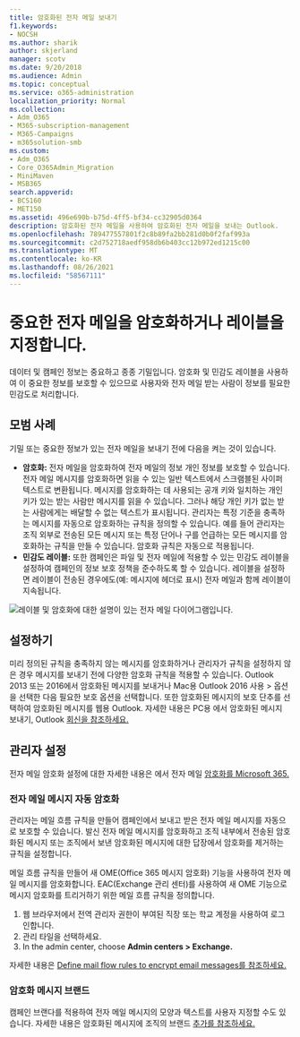 ```yaml
---
title: 암호화된 전자 메일 보내기
f1.keywords:
- NOCSH
ms.author: sharik
author: skjerland
manager: scotv
ms.date: 9/20/2018
ms.audience: Admin
ms.topic: conceptual
ms.service: o365-administration
localization_priority: Normal
ms.collection:
- Adm_O365
- M365-subscription-management
- M365-Campaigns
- m365solution-smb
ms.custom:
- Adm_O365
- Core_O365Admin_Migration
- MiniMaven
- MSB365
search.appverid:
- BCS160
- MET150
ms.assetid: 496e690b-b75d-4ff5-bf34-cc32905d0364
description: 암호화된 전자 메일을 사용하여 암호화된 전자 메일을 보내는 Outlook.
ms.openlocfilehash: 789477557801f2c8b89fa2bb281d0b0f2faf993a
ms.sourcegitcommit: c2d752718aedf958db6b403cc12b972ed1215c00
ms.translationtype: MT
ms.contentlocale: ko-KR
ms.lasthandoff: 08/26/2021
ms.locfileid: "58567111"
---
```

# <a name="encrypt-or-label-your-sensitive-email"></a>중요한 전자 메일을 암호화하거나 레이블을 지정합니다.

데이터 및 캠페인 정보는 중요하고 종종 기밀입니다. 암호화 및 민감도 레이블을 사용하여 이 중요한 정보를 보호할 수 있으므로 사용자와 전자 메일 받는 사람이 정보를 필요한 민감도로 처리합니다.

## <a name="best-practices"></a>모범 사례

기밀 또는 중요한 정보가 있는 전자 메일을 보내기 전에 다음을 켜는 것이 있습니다.

- **암호화:** 전자 메일을 암호화하여 전자 메일의 정보 개인 정보를 보호할 수 있습니다. 전자 메일 메시지를 암호화하면 읽을 수 있는 일반 텍스트에서 스크램블된 사이퍼 텍스트로 변환됩니다. 메시지를 암호화하는 데 사용되는 공개 키와 일치하는 개인 키가 있는 받는 사람만 메시지를 읽을 수 있습니다. 그러나 해당 개인 키가 없는 받는 사람에게는 배달할 수 없는 텍스트가 표시됩니다. 관리자는 특정 기준을 충족하는 메시지를 자동으로 암호화하는 규칙을 정의할 수 있습니다. 예를 들어 관리자는 조직 외부로 전송된 모든 메시지 또는 특정 단어나 구를 언급하는 모든 메시지를 암호화하는 규칙을 만들 수 있습니다. 암호화 규칙은 자동으로 적용됩니다.
- **민감도 레이블:** 또한 캠페인은 파일 및 전자 메일에 적용할 수 있는 민감도 레이블을 설정하여 캠페인의 정보 보호 정책을 준수하도록 할 수 있습니다. 레이블을 설정하면 레이블이 전송된 경우에도(예: 메시지에 헤더로 표시) 전자 메일과 함께 레이블이 지속됩니다.

![레이블 및 암호화에 대한 설명이 있는 전자 메일 다이어그램입니다.](../media/m365-campaign-email-encrypt.png)

## <a name="set-it-up"></a>설정하기

미리 정의된 규칙을 충족하지 않는 메시지를 암호화하거나 관리자가 규칙을 설정하지 않은 경우 메시지를 보내기 전에 다양한 암호화 규칙을 적용할 수 있습니다. Outlook 2013 또는 2016에서 암호화된 메시지를 보내거나 Mac용 Outlook 2016 사용 > 옵션을 선택한 다음 필요한 보호 옵션을 선택합니다. 또한 암호화된 메시지의 보호 단추를  선택하여 암호화된 메시지를 웹용 Outlook. 자세한 내용은 PC용 에서 암호화된 메시지 보내기, Outlook [회신을 참조하세요.](https://support.microsoft.com/en-us/office/send-view-and-reply-to-encrypted-messages-in-outlook-for-pc-eaa43495-9bbb-4fca-922a-df90dee51980)

## <a name="admin-settings"></a>관리자 설정

전자 메일 암호화 설정에 대한 자세한 내용은 에서 전자 메일 [암호화를 Microsoft 365.](../compliance/email-encryption.md)

### <a name="automatically-encrypt-email-messages"></a>전자 메일 메시지 자동 암호화

관리자는 메일 흐름 규칙을 만들어 캠페인에서 보내고 받은 전자 메일 메시지를 자동으로 보호할 수 있습니다. 발신 전자 메일 메시지를 암호화하고 조직 내부에서 전송된 암호화된 메시지 또는 조직에서 보낸 암호화된 메시지에 대한 답장에서 암호화를 제거하는 규칙을 설정합니다.

메일 흐름 규칙을 만들어 새 OME(Office 365 메시지 암호화) 기능을 사용하여 전자 메일 메시지를 암호화합니다. EAC(Exchange 관리 센터)를 사용하여 새 OME 기능으로 메시지 암호화를 트리거하기 위한 메일 흐름 규칙을 정의합니다. 

1. 웹 브라우저에서 전역 관리자 권한이 부여된 직장 또는 학교 계정을 사용하여 로그인합니다.
2. 관리 타일을 선택하세요.
3. In the admin center, choose **Admin centers > Exchange.**

자세한 내용은 [Define mail flow rules to encrypt email messages를 참조하세요.](../compliance/define-mail-flow-rules-to-encrypt-email.md)

### <a name="brand-your-encryption-messages"></a>암호화 메시지 브랜드

캠페인 브랜다를 적용하여 전자 메일 메시지의 모양과 텍스트를 사용자 지정할 수도 있습니다. 자세한 내용은 암호화된 메시지에 조직의 브랜드 [추가를 참조하세요.](../compliance/email-encryption.md)